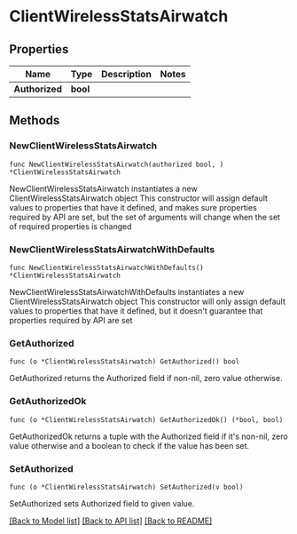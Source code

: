 # ClientWirelessStatsAirwatch

## Properties

Name | Type | Description | Notes
------------ | ------------- | ------------- | -------------
**Authorized** | **bool** |  | 

## Methods

### NewClientWirelessStatsAirwatch

`func NewClientWirelessStatsAirwatch(authorized bool, ) *ClientWirelessStatsAirwatch`

NewClientWirelessStatsAirwatch instantiates a new ClientWirelessStatsAirwatch object
This constructor will assign default values to properties that have it defined,
and makes sure properties required by API are set, but the set of arguments
will change when the set of required properties is changed

### NewClientWirelessStatsAirwatchWithDefaults

`func NewClientWirelessStatsAirwatchWithDefaults() *ClientWirelessStatsAirwatch`

NewClientWirelessStatsAirwatchWithDefaults instantiates a new ClientWirelessStatsAirwatch object
This constructor will only assign default values to properties that have it defined,
but it doesn't guarantee that properties required by API are set

### GetAuthorized

`func (o *ClientWirelessStatsAirwatch) GetAuthorized() bool`

GetAuthorized returns the Authorized field if non-nil, zero value otherwise.

### GetAuthorizedOk

`func (o *ClientWirelessStatsAirwatch) GetAuthorizedOk() (*bool, bool)`

GetAuthorizedOk returns a tuple with the Authorized field if it's non-nil, zero value otherwise
and a boolean to check if the value has been set.

### SetAuthorized

`func (o *ClientWirelessStatsAirwatch) SetAuthorized(v bool)`

SetAuthorized sets Authorized field to given value.



[[Back to Model list]](../README.md#documentation-for-models) [[Back to API list]](../README.md#documentation-for-api-endpoints) [[Back to README]](../README.md)


